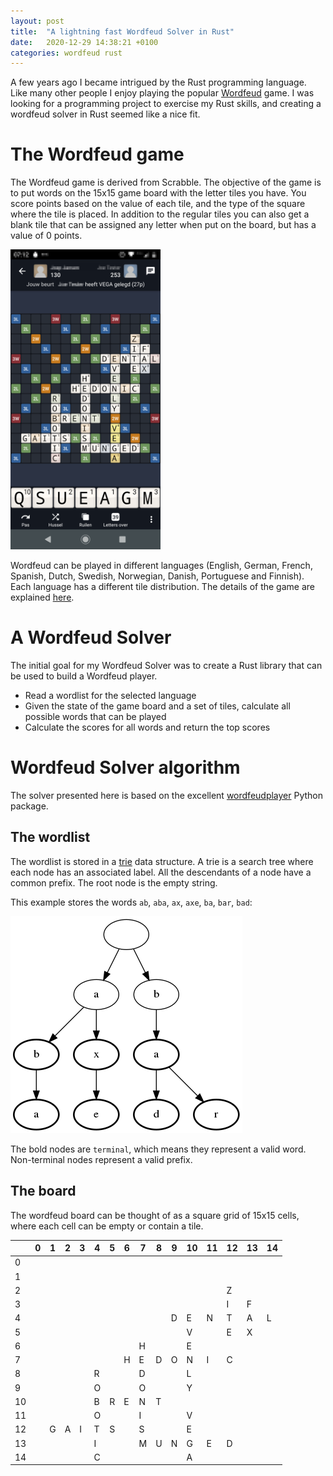 ```yaml
---
layout: post
title:  "A lightning fast Wordfeud Solver in Rust"
date:   2020-12-29 14:38:21 +0100
categories: wordfeud rust
---
```


A few years ago I became intrigued by the Rust programming language. 
Like many other people I enjoy playing the popular [Wordfeud](https://wordfeud.com/) game. I was looking for a programming project to exercise my Rust skills, and creating a wordfeud solver in Rust seemed like a nice fit. 

# The Wordfeud game

The Wordfeud game is derived from Scrabble. The objective of the game is to put words on the 15x15 game board with the letter tiles you have. You score points based on the value of each tile, and the type of the square where the tile is placed.
In addition to the regular tiles you can also get a blank tile that can be assigned any letter when put on the board, but has a value of 0 points.

<img src="https://github.com/jensanjo/wordfeud-ocr/raw/master/lib/tests/screenshot_english.png" alt="screenshot" width="240">

Wordfeud can be played in different languages (English, German, French, Spanish, Dutch, Swedish, Norwegian, Danish, Portuguese and Finnish). Each language has a different tile distribution. The details of the game are explained [here](https://wordfeud.com/wf/help/).

# A Wordfeud Solver

The initial goal for my Wordfeud Solver was to create a Rust library that can be used to build a Wordfeud player.

* Read a wordlist for the selected language
* Given the state of the game board and a set of tiles, calculate all possible words that can be played
* Calculate the scores for all words and return the top scores

# Wordfeud Solver algorithm

The solver presented here is based on the excellent [wordfeudplayer](https://github.com/mrcz/Wordfeud-Player) Python package.


## The wordlist

The wordlist is stored in a [trie](https://en.wikipedia.org/wiki/Trie) data structure. A trie is a search tree where each node has an associated label. 
All the descendants of a node have a common prefix. The root node is the empty string.

This example stores the words `ab`, `aba`, `ax`, `axe`, `ba`, `bar`, `bad`:

![example wordlist](/assets/img/wordlist.png)

The bold nodes are `terminal`, which means they represent a valid word. Non-terminal nodes represent a valid prefix.

## The board

The wordfeud board can be thought of as a square grid of 15x15 cells, where each cell can be empty or contain a tile.

|    | 0 | 1 | 2 | 3 | 4 | 5 | 6 | 7 | 8 | 9 | 10| 11| 12| 13| 14|
|----|---|---|---|---|---|---|---|---|---|---|---|---|---|---|---|
|  0 |   |   |   |   |   |   |   |   |   |   |   |   |   |   |   |
|  1 |   |   |   |   |   |   |   |   |   |   |   |   |   |   |   |
|  2 |   |   |   |   |   |   |   |   |   |   |   |   | Z |   |   |
|  3 |   |   |   |   |   |   |   |   |   |   |   |   | I | F |   |
|  4 |   |   |   |   |   |   |   |   |   | D | E | N | T | A | L |
|  5 |   |   |   |   |   |   |   |   |   |   | V |   | E | X |   |
|  6 |   |   |   |   |   |   |   | H |   |   | E |   |   |   |   |
|  7 |   |   |   |   |   |   | H | E | D | O | N | I | C |   |   |
|  8 |   |   |   |   | R |   |   | D |   |   | L |   |   |   |   |
|  9 |   |   |   |   | O |   |   | O |   |   | Y |   |   |   |   |
| 10 |   |   |   |   | B | R | E | N | T |   |   |   |   |   |   |
| 11 |   |   |   |   | O |   |   | I |   |   | V |   |   |   |   |
| 12 |   | G | A | I | T | S |   | S |   |   | E |   |   |   |   |
| 13 |   |   |   |   | I |   |   | M | U | N | G | E | D |   |   |
| 14 |   |   |   |   | C |   |   |   |   |   | A |   |   |   |   |




